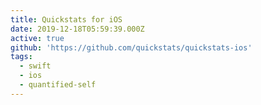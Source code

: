 ```yaml
---
title: Quickstats for iOS
date: 2019-12-18T05:59:39.000Z
active: true
github: 'https://github.com/quickstats/quickstats-ios'
tags:
  - swift
  - ios
  - quantified-self
---
```



